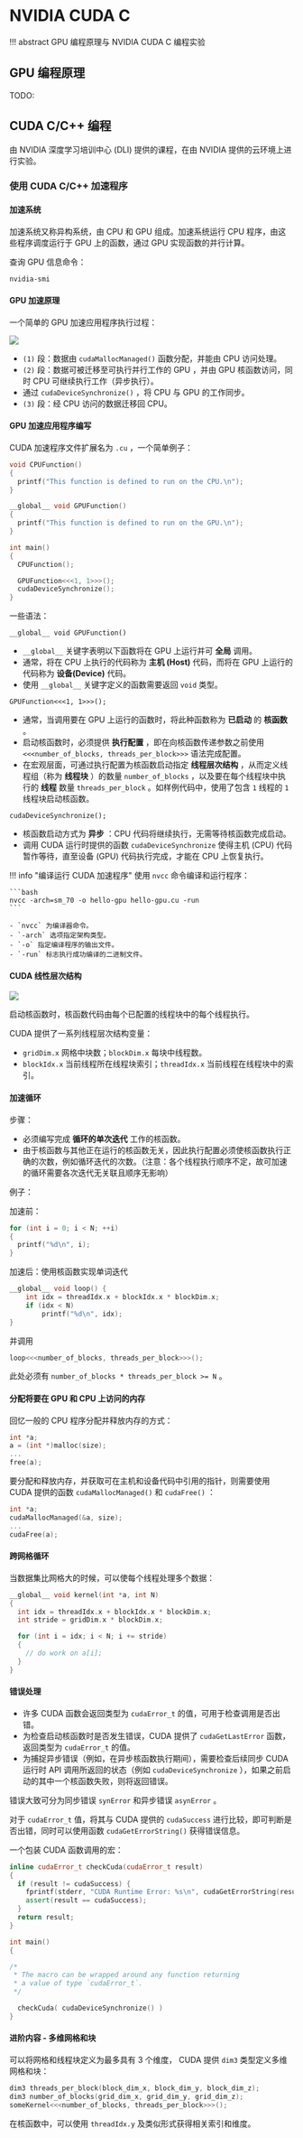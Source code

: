 # NVIDIA CUDA C 

!!! abstract
    GPU 编程原理与 NVIDIA CUDA C 编程实验

## GPU 编程原理

TODO:

## CUDA C/C++ 编程

由 NVIDIA 深度学习培训中心 (DLI) 提供的课程，在由 NVIDIA 提供的云环境上进行实验。

### 使用 CUDA C/C++ 加速程序

#### 加速系统

加速系统又称异构系统，由 CPU 和 GPU 组成。加速系统运行 CPU 程序，由这些程序调度运行于 GPU 上的函数，通过 GPU 实现函数的并行计算。

查询 GPU 信息命令：

```bash
nvidia-smi
```

#### GPU 加速原理

一个简单的 GPU 加速应用程序执行过程：

![](/assert/img/HPC/HPC%20101%20labs/CUDA/img1.png)

+ `(1)` 段：数据由 `cudaMallocManaged()` 函数分配，并能由 CPU 访问处理。
+ `(2)` 段：数据可被迁移至可执行并行工作的 GPU ，并由 GPU 核函数访问，同时 CPU 可继续执行工作（异步执行）。
+ 通过 `cudaDeviceSynchronize()` ，将 CPU 与 GPU 的工作同步。
+ `(3)` 段：经 CPU 访问的数据迁移回 CPU。

#### GPU 加速应用程序编写

CUDA 加速程序文件扩展名为 `.cu` ，一个简单例子：

```cpp
void CPUFunction()
{
  printf("This function is defined to run on the CPU.\n");
}

__global__ void GPUFunction()
{
  printf("This function is defined to run on the GPU.\n");
}

int main()
{
  CPUFunction();

  GPUFunction<<<1, 1>>>();
  cudaDeviceSynchronize();
}
```

一些语法：

`__global__ void GPUFunction()`

  - `__global__` 关键字表明以下函数将在 GPU 上运行并可 **全局** 调用。
  - 通常，将在 CPU 上执行的代码称为 **主机 (Host)** 代码，而将在 GPU 上运行的代码称为 **设备(Device)** 代码。
  - 使用 `__global__` 关键字定义的函数需要返回 `void` 类型。

`GPUFunction<<<1, 1>>>();`

  - 通常，当调用要在 GPU 上运行的函数时，将此种函数称为 **已启动** 的 **核函数** 。
  - 启动核函数时，必须提供 **执行配置** ，即在向核函数传递参数之前使用 `<<<number_of_blocks, threads_per_block>>>` 语法完成配置。
  - 在宏观层面，可通过执行配置为核函数启动指定 **线程层次结构** ，从而定义线程组（称为 **线程块** ）的数量 `number_of_blocks` ，以及要在每个线程块中执行的 **线程** 数量 `threads_per_block` 。如样例代码中，使用了包含 `1` 线程的 `1` 线程块启动核函数。

`cudaDeviceSynchronize();`

  - 核函数启动方式为 **异步** ：CPU 代码将继续执行，无需等待核函数完成启动。
  - 调用 CUDA 运行时提供的函数 `cudaDeviceSynchronize` 使得主机 (CPU) 代码暂作等待，直至设备 (GPU) 代码执行完成，才能在 CPU 上恢复执行。

!!! info "编译运行 CUDA 加速程序"
    使用 `nvcc` 命令编译和运行程序：

    ```bash
    nvcc -arch=sm_70 -o hello-gpu hello-gpu.cu -run
    ```

    - `nvcc` 为编译器命令。
    - `-arch` 选项指定架构类型。
    - `-o` 指定编译程序的输出文件。
    - `-run` 标志执行成功编译的二进制文件。

#### CUDA 线性层次结构

![](/assert/img/HPC/HPC%20101%20labs/CUDA/img2.png)

启动核函数时，核函数代码由每个已配置的线程块中的每个线程执行。

CUDA 提供了一系列线程层次结构变量：

- `gridDim.x` 网格中块数；`blockDim.x` 每块中线程数。
- `blockIdx.x` 当前线程所在线程块索引；`threadIdx.x` 当前线程在线程块中的索引。

#### 加速循环

步骤：

- 必须编写完成 **循环的单次迭代** 工作的核函数。
- 由于核函数与其他正在运行的核函数无关，因此执行配置必须使核函数执行正确的次数，例如循环迭代的次数。（注意：各个线程执行顺序不定，故可加速的循环需要各次迭代无关联且顺序无影响）

例子：

加速前：

```cpp
for (int i = 0; i < N; ++i)
{
  printf("%d\n", i);
}
```

加速后：使用核函数实现单词迭代

```cpp
__global__ void loop() {
    int idx = threadIdx.x + blockIdx.x * blockDim.x;
    if (idx < N)
        printf("%d\n", idx);
}
```

并调用

```cpp
loop<<<number_of_blocks, threads_per_block>>>();
```

此处必须有 `number_of_blocks * threads_per_block >= N` 。

#### 分配将要在 GPU 和 CPU 上访问的内存

回忆一般的 CPU 程序分配并释放内存的方式：

```cpp
int *a;
a = (int *)malloc(size);
...
free(a);
```

要分配和释放内存，并获取可在主机和设备代码中引用的指针，则需要使用 CUDA 提供的函数 `cudaMallocManaged()` 和 `cudaFree()` ：

```cpp
int *a;
cudaMallocManaged(&a, size);
...
cudaFree(a);
```

#### 跨网格循环

当数据集比网格大的时候，可以使每个线程处理多个数据：

```cpp
__global__ void kernel(int *a, int N)
{
  int idx = threadIdx.x + blockIdx.x * blockDim.x;
  int stride = gridDim.x * blockDim.x;

  for (int i = idx; i < N; i += stride)
  {
    // do work on a[i];
  }
}
```

#### 错误处理

- 许多 CUDA 函数会返回类型为 `cudaError_t` 的值，可用于检查调用是否出错。
- 为检查启动核函数时是否发生错误，CUDA 提供了 `cudaGetLastError` 函数，返回类型为 `cudaError_t` 的值。
- 为捕捉异步错误（例如，在异步核函数执行期间），需要检查后续同步 CUDA 运行时 API 调用所返回的状态（例如 `cudaDeviceSynchronize` ），如果之前启动的其中一个核函数失败，则将返回错误。

错误大致可分为同步错误 `synError` 和异步错误 `asynError` 。

对于 `cudaError_t` 值，将其与 CUDA 提供的 `cudaSuccess` 进行比较，即可判断是否出错，同时可以使用函数 `cudaGetErrorString()` 获得错误信息。

一个包装 CUDA 函数调用的宏：

```cpp
inline cudaError_t checkCuda(cudaError_t result)
{
  if (result != cudaSuccess) {
    fprintf(stderr, "CUDA Runtime Error: %s\n", cudaGetErrorString(result));
    assert(result == cudaSuccess);
  }
  return result;
}

int main()
{

/*
 * The macro can be wrapped around any function returning
 * a value of type `cudaError_t`.
 */

  checkCuda( cudaDeviceSynchronize() )
}
```

#### 进阶内容 - 多维网格和块

可以将网格和线程块定义为最多具有 3 个维度， CUDA 提供 `dim3` 类型定义多维网格和块：

```cpp
dim3 threads_per_block(block_dim_x, block_dim_y, block_dim_z);
dim3 number_of_blocks(grid_dim_x, grid_dim_y, grid_dim_z);
someKernel<<<number_of_blocks, threads_per_block>>>();
```

在核函数中，可以使用 `threadIdx.y` 及类似形式获得相关索引和维度。